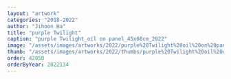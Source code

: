 ```yaml
---
layout: "artwork"
categories: "2018-2022"
author: "Jihoon Ha"
title: "purple Twilight"
caption: "purple Twilight_oil on panel_45x60cm_2022"
image: "/assets/images/artworks/2022/purple%20Twilight%20oil%20on%20panel%2045x60cm%202022.jpg"
thumb: "/assets/images/artworks/2022/thumbs/purple%20Twilight%20oil%20on%20panel%2045x60cm%202022.jpg"
order: 42050
orderByYear: 2022134
---
```

